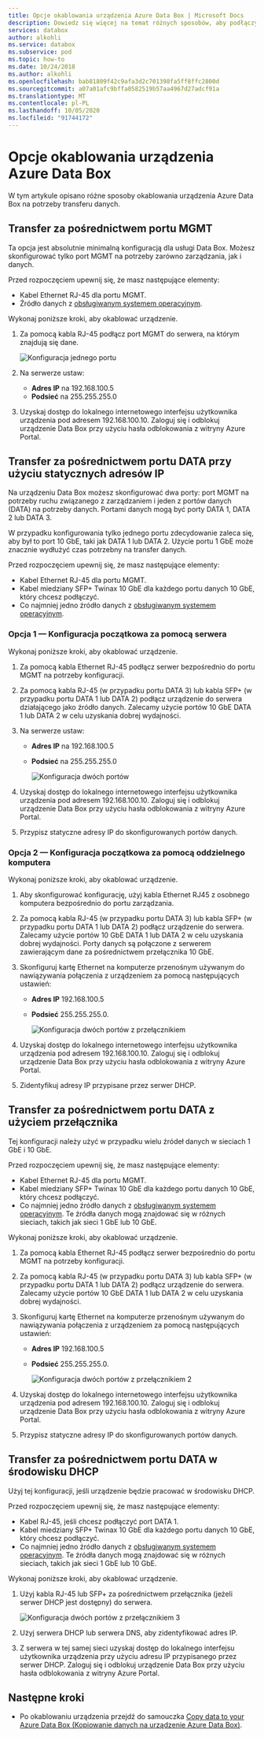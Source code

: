 ```yaml
---
title: Opcje okablowania urządzenia Azure Data Box | Microsoft Docs
description: Dowiedz się więcej na temat różnych sposobów, aby podłączyć Azure Data Box do transferu danych przy użyciu portu zarządzania lub portu danych.
services: databox
author: alkohli
ms.service: databox
ms.subservice: pod
ms.topic: how-to
ms.date: 10/24/2018
ms.author: alkohli
ms.openlocfilehash: bab81809f42c9afa3d2c701398fa5ff8ffc2800d
ms.sourcegitcommit: a07a01afc9bffa0582519b57aa4967d27adcf91a
ms.translationtype: MT
ms.contentlocale: pl-PL
ms.lasthandoff: 10/05/2020
ms.locfileid: "91744172"
---
```

# <a name="cabling-options-for-your-azure-data-box"></a>Opcje okablowania urządzenia Azure Data Box

W tym artykule opisano różne sposoby okablowania urządzenia Azure Data Box na potrzeby transferu danych.

## <a name="transfer-via-mgmt-port"></a>Transfer za pośrednictwem portu MGMT

Ta opcja jest absolutnie minimalną konfiguracją dla usługi Data Box. Możesz skonfigurować tylko port MGMT na potrzeby zarówno zarządzania, jak i danych.

Przed rozpoczęciem upewnij się, że masz następujące elementy:

- Kabel Ethernet RJ-45 dla portu MGMT.
- Źródło danych z [obsługiwanym systemem operacyjnym](data-box-system-requirements.md#supported-operating-systems-for-clients).

Wykonaj poniższe kroki, aby okablować urządzenie.

1. Za pomocą kabla RJ-45 podłącz port MGMT do serwera, na którym znajdują się dane.

    ![Konfiguracja jednego portu](media/data-box-cable-options/cabling-mgmt-only.png)

2. Na serwerze ustaw:

    - **Adres IP** na 192.168.100.5
    - **Podsieć** na 255.255.255.0

3. Uzyskaj dostęp do lokalnego internetowego interfejsu użytkownika urządzenia pod adresem 192.168.100.10. Zaloguj się i odblokuj urządzenie Data Box przy użyciu hasła odblokowania z witryny Azure Portal.


## <a name="transfer-via-data-port-with-static-ips"></a>Transfer za pośrednictwem portu DATA przy użyciu statycznych adresów IP

Na urządzeniu Data Box możesz skonfigurować dwa porty: port MGMT na potrzeby ruchu związanego z zarządzaniem i jeden z portów danych (DATA) na potrzeby danych. Portami danych mogą być porty DATA 1, DATA 2 lub DATA 3.

W przypadku konfigurowania tylko jednego portu zdecydowanie zaleca się, aby był to port 10 GbE, taki jak DATA 1 lub DATA 2. Użycie portu 1 GbE może znacznie wydłużyć czas potrzebny na transfer danych.

Przed rozpoczęciem upewnij się, że masz następujące elementy:

- Kabel Ethernet RJ-45 dla portu MGMT.
- Kabel miedziany SFP+ Twinax 10 GbE dla każdego portu danych 10 GbE, który chcesz podłączyć.
- Co najmniej jedno źródło danych z [obsługiwanym systemem operacyjnym](data-box-system-requirements.md#supported-operating-systems-for-clients).

### <a name="option-1---initial-setup-via-server"></a>Opcja 1 — Konfiguracja początkowa za pomocą serwera

Wykonaj poniższe kroki, aby okablować urządzenie.

1. Za pomocą kabla Ethernet RJ-45 podłącz serwer bezpośrednio do portu MGMT na potrzeby konfiguracji.
2. Za pomocą kabla RJ-45 (w przypadku portu DATA 3) lub kabla SFP+ (w przypadku portu DATA 1 lub DATA 2) podłącz urządzenie do serwera działającego jako źródło danych. Zalecamy użycie portów 10 GbE DATA 1 lub DATA 2 w celu uzyskania dobrej wydajności.
3. Na serwerze ustaw:

   - **Adres IP** na 192.168.100.5
   - **Podsieć** na 255.255.255.0

     ![Konfiguracja dwóch portów](media/data-box-cable-options/cabling-2-port-setup.png)

3. Uzyskaj dostęp do lokalnego internetowego interfejsu użytkownika urządzenia pod adresem 192.168.100.10. Zaloguj się i odblokuj urządzenie Data Box przy użyciu hasła odblokowania z witryny Azure Portal.
4. Przypisz statyczne adresy IP do skonfigurowanych portów danych.

### <a name="option-2---initial-setup-via-separate-computer"></a>Opcja 2 — Konfiguracja początkowa za pomocą oddzielnego komputera

Wykonaj poniższe kroki, aby okablować urządzenie.

1. Aby skonfigurować konfigurację, użyj kabla Ethernet RJ45 z osobnego komputera bezpośrednio do portu zarządzania.
2. Za pomocą kabla RJ-45 (w przypadku portu DATA 3) lub kabla SFP+ (w przypadku portu DATA 1 lub DATA 2) podłącz urządzenie do serwera. Zalecamy użycie portów 10 GbE DATA 1 lub DATA 2 w celu uzyskania dobrej wydajności. Porty danych są połączone z serwerem zawierającym dane za pośrednictwem przełącznika 10 GbE.
3. Skonfiguruj kartę Ethernet na komputerze przenośnym używanym do nawiązywania połączenia z urządzeniem za pomocą następujących ustawień:

   - **Adres IP** 192.168.100.5
   - **Podsieć** 255.255.255.0.

     ![Konfiguracja dwóch portów z przełącznikiem](media/data-box-cable-options/cabling-with-static-ip.png)

3. Uzyskaj dostęp do lokalnego internetowego interfejsu użytkownika urządzenia pod adresem 192.168.100.10. Zaloguj się i odblokuj urządzenie Data Box przy użyciu hasła odblokowania z witryny Azure Portal.
4. Zidentyfikuj adresy IP przypisane przez serwer DHCP.

## <a name="transfer-via-data-port-with-static-ips-using-a-switch"></a>Transfer za pośrednictwem portu DATA z użyciem przełącznika 

Tej konfiguracji należy użyć w przypadku wielu źródeł danych w sieciach 1 GbE i 10 GbE.

Przed rozpoczęciem upewnij się, że masz następujące elementy:

- Kabel Ethernet RJ-45 dla portu MGMT.
- Kabel miedziany SFP+ Twinax 10 GbE dla każdego portu danych 10 GbE, który chcesz podłączyć.
- Co najmniej jedno źródło danych z [obsługiwanym systemem operacyjnym](data-box-system-requirements.md#supported-operating-systems-for-clients). Te źródła danych mogą znajdować się w różnych sieciach, takich jak sieci 1 GbE lub 10 GbE.

Wykonaj poniższe kroki, aby okablować urządzenie.

1. Za pomocą kabla Ethernet RJ-45 podłącz serwer bezpośrednio do portu MGMT na potrzeby konfiguracji.
2. Za pomocą kabla RJ-45 (w przypadku portu DATA 3) lub kabla SFP+ (w przypadku portu DATA 1 lub DATA 2) podłącz urządzenie do serwera. Zalecamy użycie portów 10 GbE DATA 1 lub DATA 2 w celu uzyskania dobrej wydajności.
3. Skonfiguruj kartę Ethernet na komputerze przenośnym używanym do nawiązywania połączenia z urządzeniem za pomocą następujących ustawień:

   - **Adres IP** 192.168.100.5
   - **Podsieć** 255.255.255.0.

     ![Konfiguracja dwóch portów z przełącznikiem 2](media/data-box-cable-options/cabling-with-switch-static-ip.png)

3. Uzyskaj dostęp do lokalnego internetowego interfejsu użytkownika urządzenia pod adresem 192.168.100.10. Zaloguj się i odblokuj urządzenie Data Box przy użyciu hasła odblokowania z witryny Azure Portal.
4. Przypisz statyczne adresy IP do skonfigurowanych portów danych.


## <a name="transfer-via-data-port-in-a-dhcp-environment"></a>Transfer za pośrednictwem portu DATA w środowisku DHCP

Użyj tej konfiguracji, jeśli urządzenie będzie pracować w środowisku DHCP.

Przed rozpoczęciem upewnij się, że masz następujące elementy:

- Kabel RJ-45, jeśli chcesz podłączyć port DATA 1.
- Kabel miedziany SFP+ Twinax 10 GbE dla każdego portu danych 10 GbE, który chcesz podłączyć.
- Co najmniej jedno źródło danych z [obsługiwanym systemem operacyjnym](data-box-system-requirements.md#supported-operating-systems-for-clients). Te źródła danych mogą znajdować się w różnych sieciach, takich jak sieci 1 GbE lub 10 GbE.

Wykonaj poniższe kroki, aby okablować urządzenie.

1. Użyj kabla RJ-45 lub SFP+ za pośrednictwem przełącznika (jeżeli serwer DHCP jest dostępny) do serwera.

    ![Konfiguracja dwóch portów z przełącznikiem 3](media/data-box-cable-options/cabling-dhcp-data-only.png)
2. Użyj serwera DHCP lub serwera DNS, aby zidentyfikować adres IP.
3. Z serwera w tej samej sieci uzyskaj dostęp do lokalnego interfejsu użytkownika urządzenia przy użyciu adresu IP przypisanego przez serwer DHCP. Zaloguj się i odblokuj urządzenie Data Box przy użyciu hasła odblokowania z witryny Azure Portal.

## <a name="next-steps"></a>Następne kroki

- Po okablowaniu urządzenia przejdź do samouczka [Copy data to your Azure Data Box (Kopiowanie danych na urządzenie Azure Data Box)](data-box-deploy-copy-data.md).
